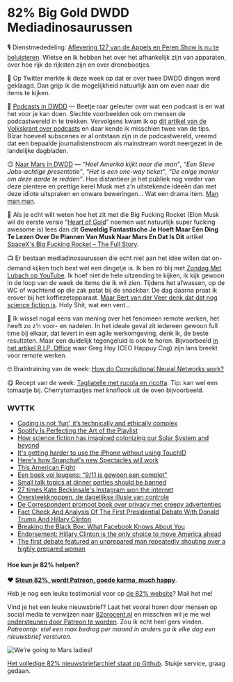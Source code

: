 # 82% Big Gold DWDD Mediadinosaurussen

🎙 Dienstmededeling: [Aflevering 127 van de Appels en Peren Show is nu te beluisteren](http://appelsenperenshow.nl/aflevering/2016/9/26/127-prima-halve-amisch-fotomodel-opnieuw-ophoesten-up-the-snuff). Wietse en ik hebben het over het afhankelijk zijn van apparaten, over hoe rijk de rijksten zijn en over dronebootjes.

🐣 Op Twitter merkte ik deze week op dat er over twee DWDD dingen werd geklaagd. Dan grijp ik die mogelijkheid natuurlijk aan om even naar die items te kijken.

🙈 [Podcasts in DWDD](http://dewerelddraaitdoor.vara.nl/media/364529) — Beetje raar geleuter over wat een podcast is en wat het voor je kan doen. Slechte voorbeelden ook om mensen de podcastwereld in te trekken. Vervolgens kwam ik op [dit artikel van de Volkskrant over podcasts](http://www.volkskrant.nl/kijkverder/2016/podcasttips/) en daar kende ik misschien twee van de tips. Bizar hoeveel subscenes er al ontstaan zijn in de podcastwereld, vreemd dat een bepaalde journalistenstroom als mainstream wordt neergezet in de landelijke dagbladen.

😐 [Naar Mars in DWDD](http://dewerelddraaitdoor.vara.nl/media/364727) — *“Heel Amerika kijkt naar die man”*, *“Een Steve Jobs-achtige presentatie”*, *“Het is een one-way ticket”*, *“De enige manier om deze aarde te redden”*. Hoe distantieer je het publiek nog verder van deze pientere en prettige kerel Musk met z’n uitstekende ideeën dan met deze idiote uitspraken en onware beweringen… Wat een drama item. [Man man man](http://man-man-man.nl/).

🚀 Als je echt wilt weten hoe het zit met die Big Fucking Rocket (Elon Musk wil de eerste versie “[Heart of Gold](http://hitchhikers.wikia.com/wiki/Heart_of_Gold)” noemen wat natuurlijk super fucking awesome is) lees dan dit **Geweldig Fantastische Je Hoeft Maar Eén Ding Te Lezen Over De Plannen Van Musk Naar Mars En Dat Is Dit** artikel [SpaceX's Big Fucking Rocket – The Full Story](http://waitbutwhy.com/2016/09/spacexs-big-fking-rocket-the-full-story.html).

📺 Er bestaan mediadinosaurussen die echt niet aan het idee willen dat on-demand kijken toch best wel een dingetje is. Ik ben zó blij met [Zondag Met Lubach op YouTube](https://www.youtube.com/channel/UCdH_8mNJ9vzpHwMNwlz88Zw). Ik hoef niet de hele uitzending te kijken, ik kijk gewoon in de loop van de week de items die ik wil zien. Tijdens het afwassen, op de WC of wachtend op die zak patat bij de snackbar. De dag daarna praat ik erover bij het koffiezetapparaat. [Maar Bert van der Veer denk dat dat nog science fiction is](https://twitter.com/NieheMedia/status/781191944563228672). Holy Shit, wat een vent…

🏡 Ik wissel nogal eens van mening over het fenomeen remote werken, het heeft zo z’n voor- en nadelen. In het ideale geval zit iedereen gewoon full time bij elkaar, dat levert in een agile werkomgeving, denk ik, de beste resultaten. Maar een duidelijk tegengeluid is ook te horen. Bijvoorbeeld [in het artikel R.I.P. Office](http://cognition.happycog.com/article/r.i.p.-office) waar Greg Hoy (CEO Happuy Cog) zijn lans breekt voor remote werken.

🤓 Braintraining van de week: [How do Convolutional Neural Networks work?](http://brohrer.github.io/how_convolutional_neural_networks_work.html)

😋 Recept van de week: [Tagliatelle met rucola en ricotta](http://www.ah.nl/allerhande/recept/R-R277330/tagliatelle-met-rucola-en-ricotta). Tip: kan wel een tomaatje bij. Cherrytomaatjes met knoflook uit de oven bijvoorbeeld.

### WVTTK

- [Coding is not ‘fun’, it’s technically and ethically complex](https://aeon.co/ideas/coding-is-not-fun-it-s-technically-and-ethically-complex)
- [Spotify Is Perfecting the Art of the Playlist](http://www.bloomberg.com/news/articles/2016-09-21/spotify-is-perfecting-the-art-of-the-playlist)
- [How science fiction has imagined colonizing our Solar System and beyond](http://www.theverge.com/2016/9/24/12999798/science-fiction-mars-spacex-outer-space-colonization-theories)
- [It's getting harder to use the iPhone without using TouchID](http://www.theverge.com/2016/9/24/13019194/iphone-7-touch-id-ios-10-fingerprint-login)
- [Here's how Snapchat's new Spectacles will work](http://www.theverge.com/2016/9/24/13042640/snapchat-spectacles-how-to-use)
- [This American Fight](https://www.fastcompany.com/3063161/most-innovative-companies/this-american-life-public-radio-streaming)
- [Een boek vol leugens: “9/11 is gewoon een complot”](http://kloptdatwel.nl/2016/09/25/een-boek-vol-leugens-911-is-gewoon-een-complot/)
- [Small talk topics at dinner parties should be banned](http://www.wired.co.uk/article/banning-small-talk)
- [27 times Kate Beckinsale's Instagram won the internet](http://mashable.com/2016/09/24/kate-beckinsale-best-instagram-posts/#rFAQUIVJTPq5)
- [Oversteekknoppen, de dagelijkse illusie van controle](http://www.volkskrant.nl/wetenschap/oversteekknoppen-de-dagelijkse-illusie-van-controle~a4381575/)
- [De Correspondent promoot boek over privacy met creepy advertenties](http://vance.nl/de-correspondent-boek-privacy-facebook/)
- [Fact Check And Analysis Of The First Presidential Debate With Donald Trump And Hillary Clinton](http://www.npr.org/2016/09/26/495115346/fact-check-first-presidential-debate)
- [Breaking the Black Box: What Facebook Knows About You](https://www.propublica.org/article/breaking-the-black-box-what-facebook-knows-about-you)
- [Endorsement: Hillary Clinton is the only choice to move America ahead](http://www.azcentral.com/story/opinion/editorial/2016/09/27/hillary-clinton-endorsement/91198668/?from=global&sessionKey=&autologin=)
- [The first debate featured an unprepared man repeatedly shouting over a highly prepared woman](http://www.vox.com/policy-and-politics/2016/9/26/13067798/trump-clinton-first-debate)

#### Hoe kun je 82% helpen?
❤️ [**Steun 82%, wordt Patreon, goede karma, much happy**](https://www.patreon.com/reinier).

Heb je nog een leuke testimonial voor op [de 82% website](http://82procent.nl)? Mail het me!

Vind je het een leuke nieuwsbrief? Laat het vooral horen door mensen op social media te verwijzen naar [82procent.nl](http://82procent.nl) en misschien wil je me wel [ondersteunen door Patreon te worden](https://www.patreon.com/reinier). Zou ik echt heel gers vinden. _Patreontip: stel een max bedrag per maand in anders ga ik elke dag een nieuwsbrief versturen._

![We’re going to Mars ladies!](https://media.giphy.com/media/3o72F5DJJ9buvlHGtW/giphy.gif)

[Het volledige 82% nieuwsbriefarchief staat op Github](http://github.com/reinier/82procent-nieuwsbrieven). Stukje service, graag gedaan.
